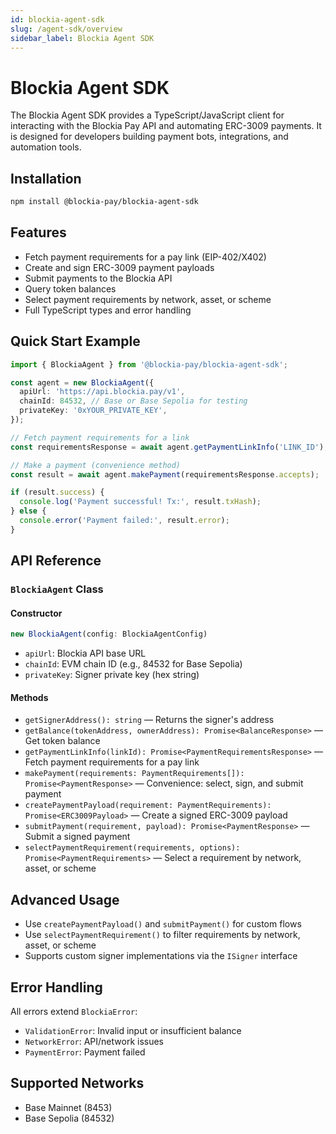```yaml
---
id: blockia-agent-sdk
slug: /agent-sdk/overview
sidebar_label: Blockia Agent SDK
---
```


# Blockia Agent SDK

The Blockia Agent SDK provides a TypeScript/JavaScript client for interacting
with the Blockia Pay API and automating ERC-3009 payments. It is designed for
developers building payment bots, integrations, and automation tools.

## Installation

```bash
npm install @blockia-pay/blockia-agent-sdk
```

## Features

- Fetch payment requirements for a pay link (EIP-402/X402)
- Create and sign ERC-3009 payment payloads
- Submit payments to the Blockia API
- Query token balances
- Select payment requirements by network, asset, or scheme
- Full TypeScript types and error handling

## Quick Start Example

```typescript
import { BlockiaAgent } from '@blockia-pay/blockia-agent-sdk';

const agent = new BlockiaAgent({
  apiUrl: 'https://api.blockia.pay/v1',
  chainId: 84532, // Base or Base Sepolia for testing
  privateKey: '0xYOUR_PRIVATE_KEY',
});

// Fetch payment requirements for a link
const requirementsResponse = await agent.getPaymentLinkInfo('LINK_ID');

// Make a payment (convenience method)
const result = await agent.makePayment(requirementsResponse.accepts);

if (result.success) {
  console.log('Payment successful! Tx:', result.txHash);
} else {
  console.error('Payment failed:', result.error);
}
```

## API Reference

### `BlockiaAgent` Class

#### Constructor

```typescript
new BlockiaAgent(config: BlockiaAgentConfig)
```

- `apiUrl`: Blockia API base URL
- `chainId`: EVM chain ID (e.g., 84532 for Base Sepolia)
- `privateKey`: Signer private key (hex string)

#### Methods

- `getSignerAddress(): string` — Returns the signer's address
- `getBalance(tokenAddress, ownerAddress): Promise<BalanceResponse>` — Get token
  balance
- `getPaymentLinkInfo(linkId): Promise<PaymentRequirementsResponse>` — Fetch
  payment requirements for a pay link
- `makePayment(requirements: PaymentRequirements[]): Promise<PaymentResponse>` —
  Convenience: select, sign, and submit payment
- `createPaymentPayload(requirement: PaymentRequirements): Promise<ERC3009Payload>`
  — Create a signed ERC-3009 payload
- `submitPayment(requirement, payload): Promise<PaymentResponse>` — Submit a
  signed payment
- `selectPaymentRequirement(requirements, options): Promise<PaymentRequirements>`
  — Select a requirement by network, asset, or scheme

## Advanced Usage

- Use `createPaymentPayload()` and `submitPayment()` for custom flows
- Use `selectPaymentRequirement()` to filter requirements by network, asset, or
  scheme
- Supports custom signer implementations via the `ISigner` interface

## Error Handling

All errors extend `BlockiaError`:

- `ValidationError`: Invalid input or insufficient balance
- `NetworkError`: API/network issues
- `PaymentError`: Payment failed

## Supported Networks

- Base Mainnet (8453)
- Base Sepolia (84532)
